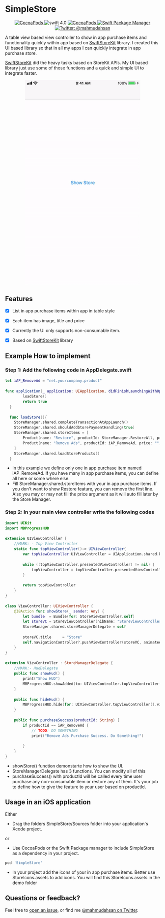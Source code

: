 # SimpleStore
<p align="center">
    <a href="https://cocoapods.org/pods/SimpleStore">
        <img src="https://img.shields.io/cocoapods/p/SimpleStore.svg?style=flat" alt="CocoaPods" />
    </a>
    <img src="https://img.shields.io/badge/Swift-4.0-orange.svg" alt="swift 4.0" />
    <a href="https://cocoapods.org/pods/SimpleStore">
        <img src="https://img.shields.io/badge/pods-v1.0.0-orange.svg" alt="CocoaPods" />
    </a>
    <a href="https://swift.org/package-manager">
        <img src="https://img.shields.io/badge/spm-compatible-brightgreen.svg?style=flat" alt="Swift Package Manager" />
    </a>
    <a href="https://twitter.com/mahmudahsan">
        <img src="https://img.shields.io/badge/contact%40-mahmudahsan-green.svg" alt="Twitter: @mahmudahsan" />
    </a>
</p>
<p>
A table view based view controller to show in app purchase items and functionality quickly within app based on <a href="https://github.com/bizz84/SwiftyStoreKit">SwiftStoreKit</a> library. I created this UI based library so that in all my apps I can quickly integrate in app purchase store. 
</p>
<p>
<a href="https://github.com/bizz84/SwiftyStoreKit">SwiftStoreKit</a> did the heavy tasks based on StoreKit APIs. My UI based library just use some of those functions and a quick and simple UI to integrate faster.

</p>
<p align="center">
    <img src="preview.gif" width="375" max-width="50%" alt="SimpleStore" />
</p>	

## Features

- [X] List in app purchase items within app in table style
- [X] Each item has image, title and price 
- [X] Currently the UI only supports non-consumable item.
- [X] Based on <a href="https://github.com/bizz84/SwiftyStoreKit">SwiftStoreKit</a> library

 
## Example How to implement

### Step 1: Add the following code in AppDelegate.swift

```swift
let iAP_RemoveAd = "net.yourcompany.product"

func application(_ application: UIApplication, didFinishLaunchingWithOptions launchOptions: [UIApplicationLaunchOptionsKey: Any]?) -> Bool {
        loadStore()
        return true
  }
  
  func loadStore(){
    StoreManager.shared.completeTransactionAtAppLaunch()
    StoreManager.shared.shouldAddStorePaymentHandling(true)
    StoreManager.shared.storeItems = [
        Product(name: "Restore", productId: StoreManager.RestoreAll, price: "", purchased: false, image: "iap_restore"),
        Product(name: "Remove Ads", productId: iAP_RemoveAd, price: "", purchased: false, image: "iap_remove_ads"),
    ]
    StoreManager.shared.loadStoreProducts()
  }
```
<ul>
<li>In this example we define only one in app purchase item named iAP_RemoveAd. If you have many in app purchase items, you can define all here or some where else.</>
<li>Fill StoreManager.shared.storeItems with your in app purchase items. If you don't want to show Restore feature, you can remove the first line. Also you may or may not fill the price argument as it will auto fill later by the Store Manager.</li>
</ul>

### Step 2: In your main view controller write the following codes

```swift
import UIKit
import MBProgressHUD

extension UIViewController {
    //MARK: - Top View Controller
    static func topViewController()-> UIViewController{
        var topViewController:UIViewController = UIApplication.shared.keyWindow!.rootViewController!
        
        while ((topViewController.presentedViewController) != nil) {
            topViewController = topViewController.presentedViewController!;
        }
        
        return topViewController
    }
}

class ViewController: UIViewController {
    @IBAction func showStore(_ sender: Any) {
        let bundle  = Bundle(for: StoreViewController.self)
        let storeVC = StoreViewController(nibName: "StoreViewController", bundle: bundle)
        StoreManager.shared.storeManagerDelegate = self
        
        storeVC.title     = "Store"
        self.navigationController?.pushViewController(storeVC, animated: true)
    }
}

extension ViewController : StoreManagerDelegate {
    //MARK:- HudDelegate
    public func showHud() {
        print("Show HUD")
        MBProgressHUD.showAdded(to: UIViewController.topViewController().view, animated: true)
    }
    
    public func hideHud() {
        MBProgressHUD.hide(for: UIViewController.topViewController().view, animated: true)
    }
    
    public func purchaseSuccess(productId: String) {
        if productId == iAP_RemoveAd {
            // TODO: DO SOMETHING
            print("Remove Ads Purchase Success. Do Something!")
            
        }
    }
}
```
<ul>
<li>showStore() function demonstarte how to show the UI. </li>
<li>StoreManagerDelegate has 3 functions. You can modify all of this</li>
<li>purchaseSuccess() with productId will be called every time user purchase any non-consumable item or restore any of them. It's your job to define how to give the feature to your user based on productId.</li>
</ul>

## Usage in an iOS application

Either

- Drag the folders SimpleStore/Sources folder into your application's Xcode project. 

or

- Use CocoaPods or the Swift Package manager to include SimpleStore as a dependency in your project.

```Ruby
pod 'SimpleStore'
```

* In your project add the icons of your in app purchase items. Better use StoreIcons.assets to add icons. You will find this StoreIcons.assets in the demo folder


## Questions or feedback?

Feel free to [open an issue](https://github.com/mahmudahsan/SimpleStore/issues/new), or find me [@mahmudahsan on Twitter](https://twitter.com/mahmudahsan).
